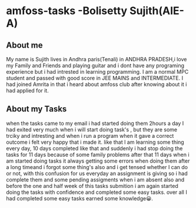# amfoss-tasks -Bolisetty Sujith(AIE-A)

## About me  
My name is Sujith lives in Andhra paris(Tenali) in ANDHRA PRADESH,i love my Family and Friends and playing guitar and i dont have any programing experience but i had intrested in learning programming. I am a normal MPC student and passed with good score in JEE MAINS and INTERMEDIATE. I had joined Amrita in that i heard about amfoss club after knowing about it i had applied for it.

## About my Tasks
when the tasks came to my email i had started doing them 2hours a day  I had exited very much when i will start doing task's , but they are some trciky and intresting and when i run a program when it gave a correct outcome i felt very happy that i made it. like that I am learning some thing every day, 10 days completed like that and suddenly i had stop doing the tasks for 11 days because of some family problems after that 11 days when i am started doing tasks it always getting some errors when doing them after a long timeand i forgot some thing's also and i get tensed whether I can do or not, with this confusion for us everyday an assignment is giving so i had complete them and  some pending assigments when i am absent also and before the one and half week of this tasks submition i am again started doing the tasks with confidence and completed some easy tasks. over all I had completed some easy tasks earned some knowledge😀.
